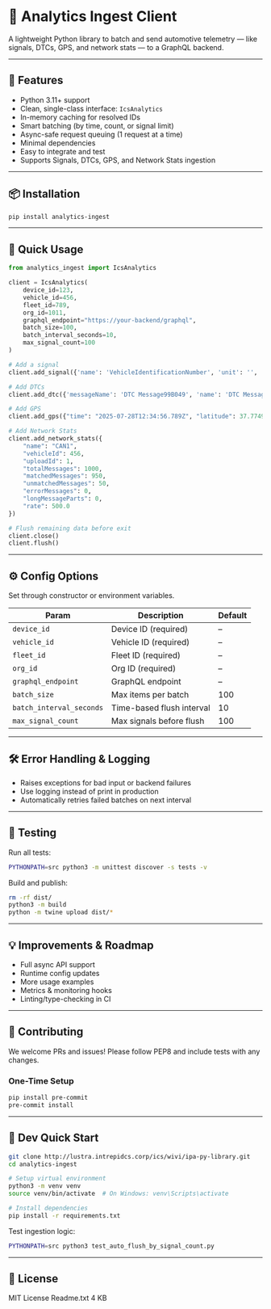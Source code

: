 # 🚗 Analytics Ingest Client

A lightweight Python library to batch and send automotive telemetry — like signals, DTCs, GPS, and network stats — to a GraphQL backend.

---

## 🔧 Features

* Python 3.11+ support
* Clean, single-class interface: `IcsAnalytics`
* In-memory caching for resolved IDs
* Smart batching (by time, count, or signal limit)
* Async-safe request queuing (1 request at a time)
* Minimal dependencies
* Easy to integrate and test
* Supports Signals, DTCs, GPS, and Network Stats ingestion

---

## 📦 Installation

```bash
pip install analytics-ingest
```

---

## 🚀 Quick Usage

```python
from analytics_ingest import IcsAnalytics

client = IcsAnalytics(
    device_id=123,
    vehicle_id=456,
    fleet_id=789,
    org_id=1011,
    graphql_endpoint="https://your-backend/graphql",
    batch_size=100,
    batch_interval_seconds=10,
    max_signal_count=100
)

# Add a signal
client.add_signal({'name': 'VehicleIdentificationNumber', 'unit': '', 'messageName': 'BusQuery_IDDecoding_F190_VSSAL', 'networkName': 'Cluster_6_TestTool', 'ecuName': '', 'arbId': '', 'fileId': '1234', 'paramType': 'TEXT', 'signalType': 'DID', 'messageDate': '2025-07-15T01:40:00.000000', 'paramId': 'F190', 'data': [{'value': 0.04, 'time': '1970-01-07T18:28:54Z'}]})

# Add DTCs
client.add_dtc({'messageName': 'DTC Message99B049', 'name': 'DTC Message99B049', 'networkName': 'Cluster_6_TestTool', 'ecuName': 'VCU_Android_GAS', 'ecuId': '14DA80F1', 'messageDate': '2025-07-15T01:42:20.385429', 'fileId': '1234', 'data': [{'dtcId': 'B19B0-49', 'description': 'Head-Up Display - Internal Electronic Failure', 'status': '2F', 'time': '2025-07-15T01:42:15.979524'})

# Add GPS
client.add_gps({"time": "2025-07-28T12:34:56.789Z", "latitude": 37.7749, "longitude": -122.4194, "accuracy": 10.5, "altitude": 120.3, "speed": 45.2, "bearing": 75.0, "available": {"accuracy": True, "altitude": True, "bearing": False, "speed": True, "time": True}})

# Add Network Stats
client.add_network_stats({
    "name": "CAN1",
    "vehicleId": 456,
    "uploadId": 1,
    "totalMessages": 1000,
    "matchedMessages": 950,
    "unmatchedMessages": 50,
    "errorMessages": 0,
    "longMessageParts": 0,
    "rate": 500.0
})

# Flush remaining data before exit
client.close()
client.flush()
```

---

## ⚙️ Config Options

Set through constructor or environment variables.

| Param                    | Description               | Default |
| ------------------------ | ------------------------- | ------- |
| `device_id`              | Device ID (required)      | –       |
| `vehicle_id`             | Vehicle ID (required)     | –       |
| `fleet_id`               | Fleet ID (required)       | –       |
| `org_id`                 | Org ID (required)         | –       |
| `graphql_endpoint`       | GraphQL endpoint          | –       |
| `batch_size`             | Max items per batch       | 100     |
| `batch_interval_seconds` | Time-based flush interval | 10      |
| `max_signal_count`       | Max signals before flush  | 100     |

---

## 🛠️ Error Handling & Logging

* Raises exceptions for bad input or backend failures
* Use logging instead of print in production
* Automatically retries failed batches on next interval

---

## 🧪 Testing

Run all tests:

```bash
PYTHONPATH=src python3 -m unittest discover -s tests -v
```

Build and publish:

```bash
rm -rf dist/
python3 -m build
python -m twine upload dist/*
```

---

## 💡 Improvements & Roadmap

* Full async API support
* Runtime config updates
* More usage examples
* Metrics & monitoring hooks
* Linting/type-checking in CI

---

## 🤝 Contributing

We welcome PRs and issues! Please follow PEP8 and include tests with any changes.

### One-Time Setup

```bash
pip install pre-commit
pre-commit install
```

---

## 🏁 Dev Quick Start

```bash
git clone http://lustra.intrepidcs.corp/ics/wivi/ipa-py-library.git
cd analytics-ingest

# Setup virtual environment
python3 -m venv venv
source venv/bin/activate  # On Windows: venv\Scripts\activate

# Install dependencies
pip install -r requirements.txt
```

Test ingestion logic:

```bash
PYTHONPATH=src python3 test_auto_flush_by_signal_count.py
```

---

## 📄 License

MIT License
Readme.txt
4 KB
